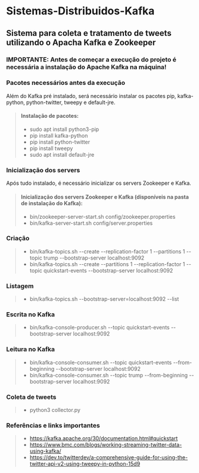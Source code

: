 # Sistemas-Distribuidos-Kafka

## Sistema para coleta e tratamento de tweets utilizando o Apacha Kafka e Zookeeper

### **IMPORTANTE:** Antes de começar a execução do projeto é necessária a instalação do Apache Kafka na máquina!

### Pacotes necessários antes da execução
Além do Kafka pré instalado, será necessário instalar os pacotes pip, kafka-python, python-twitter, tweepy e default-jre.

> #### Instalação de pacotes:
> - sudo apt install python3-pip
> - pip install kafka-python
> - pip install python-twitter
> - pip install tweepy
> - sudo apt install default-jre

### Inicialização dos servers
Após tudo instalado, é necessário inicializar os servers Zookeeper e Kafka.
> #### Inicialização dos servers Zookeeper e Kafka (disponíveis na pasta de instalação do Kafka):
> - bin/zookeeper-server-start.sh config/zookeeper.properties
> - bin/kafka-server-start.sh config/server.properties

### Criação
> - bin/kafka-topics.sh --create --replication-factor 1 --partitions 1 --topic trump --bootstrap-server localhost:9092
> - bin/kafka-topics.sh --create --partitions 1 --replication-factor 1 --topic quickstart-events --bootstrap-server localhost:9092

### Listagem
> - bin/kafka-topics.sh --bootstrap-server=localhost:9092 --list

### Escrita no Kafka
> - bin/kafka-console-producer.sh --topic quickstart-events --bootstrap-server localhost:9092

### Leitura no Kafka
> - bin/kafka-console-consumer.sh --topic quickstart-events --from-beginning --bootstrap-server localhost:9092
> - bin/kafka-console-consumer.sh --topic trump --from-beginning --bootstrap-server localhost:9092

### Coleta de tweets
> - python3 collector.py

### Referências e links importantes
> - <https://kafka.apache.org/30/documentation.html#quickstart>
> - <https://www.bmc.com/blogs/working-streaming-twitter-data-using-kafka/>
> - <https://dev.to/twitterdev/a-comprehensive-guide-for-using-the-twitter-api-v2-using-tweepy-in-python-15d9>
